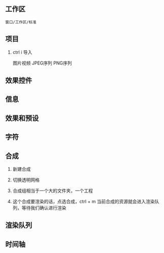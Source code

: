 ﻿## 工作区

    窗口/工作区/标准

## 项目

1. ctrl i  导入

    图片视频  JPEG序列 PNG序列

## 效果控件

## 信息

## 效果和预设

## 字符

## 合成

1. 新建合成

2. 切换透明网格

3. 合成组相当于一个大的文件夹，一个工程

4. 这个合成要渲染的话，点选合成，ctrl + m 当前合成的资源就会进入渲染队列，等待我们确认进行渲染

## 渲染队列

## 时间轴
